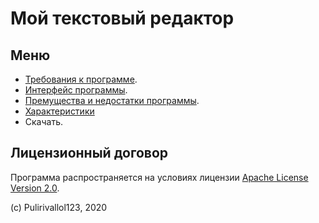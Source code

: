 # Мой текстовый редактор

## Меню

- [Требования к программе](/a/).
- [Интерфейс программы](/c/).
- [Премущества и недостатки программы](/b/).
- [Характеристики](/d/)
- Скачать.

## Лицензионный договор

Программа распространяется на условиях лицензии [Apache License
Version 2.0](https://apache.org/licenses/LICENSE-2.0.txt).

(c) Pulirivallol123, 2020